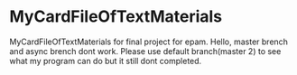 # MyCardFileOfTextMaterials
MyCardFileOfTextMaterials for final project for epam.
Hello, master brench and async brench dont work. Please use default branch(master 2) to see what my program can do but it still dont completed.
